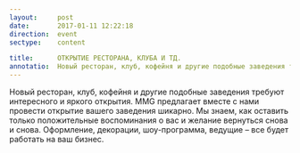 ```yaml
---
layout:     post
date:       2017-01-11 12:22:18
direction:  event
sectype:    content

title:      ОТКРЫТИЕ РЕСТОРАНА, КЛУБА И ТД.    
annotatio:  Новый ресторан, клуб, кофейня и другие подобные заведения требуют интересного и яркого открытия. MMG предлагает вместе с нами провести открытие вашего заведения шикарно. Мы знаем, как оставить только положительные воспоминания о вас и желание вернуться снова и снова. Оформление, декорации, шоу-программа, ведущие – все будет работать на ваш бизнес. 
---
```


Новый ресторан, клуб, кофейня и другие подобные заведения требуют интересного и яркого открытия. MMG предлагает вместе с нами провести открытие вашего заведения шикарно. Мы знаем, как оставить только положительные воспоминания о вас и желание вернуться снова и снова. Оформление, декорации, шоу-программа, ведущие – все будет работать на ваш бизнес. 
